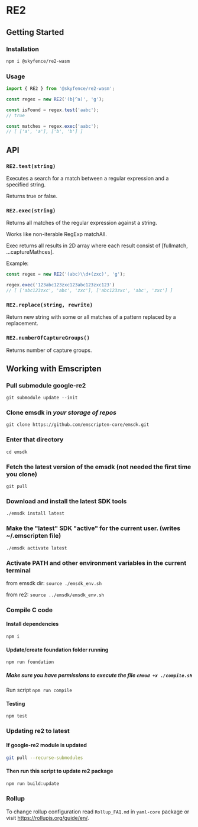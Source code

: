# RE2

## Getting Started

### Installation

``` bash
npm i @skyfence/re2-wasm
```

### Usage

``` typescript
import { RE2 } from '@skyfence/re2-wasm';

const regex = new RE2('(b|^a)', 'g');

const isFound = regex.test('aabc');
// true

const matches = regex.exec('aabc');
// [ ['a', 'a'], ['b', 'b'] ]
```

## API

### `RE2.test(string)`

Executes a search for a match between a regular expression and a specified string.

Returns true or false.

### `RE2.exec(string)`

Returns all matches of the regular expression against a string.

Works like non-iterable RegExp matchAll.

Exec returns all results in 2D array where each result consist of [fullmatch, ...captureMathces].

Example:

```typescript
const regex = new RE2('(abc)\\d+(zxc)', 'g');

regex.exec('123abc123zxc123abc123zxc123')
// [ ['abc123zxc', 'abc', 'zxc'], ['abc123zxc', 'abc', 'zxc'] ]
```

### `RE2.replace(string, rewrite)`

Return new string with some or all matches of a pattern replaced by a replacement.

### `RE2.numberOfCaptureGroups()`

Returns number of capture groups.

## Working with Emscripten

### Pull submodule google-re2

`git submodule update --init`

### Clone emsdk in _your storage of repos_

`git clone https://github.com/emscripten-core/emsdk.git`

### Enter that directory

`cd emsdk`

### Fetch the latest version of the emsdk (not needed the first time you clone)

`git pull`

### Download and install the latest SDK tools

`./emsdk install latest`

### Make the "latest" SDK "active" for the current user. (writes ~/.emscripten file)

`./emsdk activate latest`

### Activate PATH and other environment variables in the current terminal

from emsdk dir:
`source ./emsdk_env.sh`

from re2:
`source ../emsdk/emsdk_env.sh`

### Compile C code

#### Install dependencies

`npm i`

#### Update/create foundation folder running

`npm run foundation`

##### Make sure you have permissions to execute the file `chmod +x ./compile.sh`

Run script `npm run compile`

#### Testing

`npm test`

### Updating re2 to latest

#### If google-re2 module is updated

```bash
git pull --recurse-submodules
```

#### Then run this script to update re2 package

```bash
npm run build:update
```

### Rollup

To change rollup configuration read `Rollup_FAQ.md` in `yaml-core` package or visit https://rollupjs.org/guide/en/.